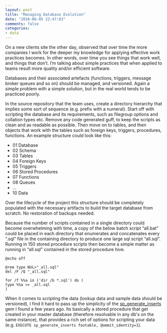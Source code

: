 ```yaml
---
layout: post
title: "Managing Database Evolution"
date: "2010-06-05 22:47:03"
comments: false
categories:
- data
---
```




On a new clients site the other day, observed that over time the more companies I work for the deeper my knowledge for applying effective work practices becomes. In other words, over time you see things that work well, and things that don’t. I’m talking about simple practices that when applied to teams result more quality and/or efficient software.

Databases and their associated artefacts (functions, triggers, message broker queues and so on) should be managed, and versioned. Again a simple problem with a simple solution, but in the real world tends to be practiced poorly.

In the source repository that the team uses, create a directory hierarchy that implies some sort of sequence (e.g. prefix with a numeral). Start off with scripting the database and its requirements, such as filegroup options and collation types etc. Remove any code generated guff, to keep the scripts as clean and as readable as possible. Then move on to tables, and then objects that work with the tables such as foreign keys, triggers, procedures, functions. An example structure could look like this:


- 01 Database
- 02 Schema
- 03 Tables
- 04 Foreign Keys
- 05 Triggers
- 06 Stored Procedures
- 07 Functions
- 08 Queues
- ...
- 10 Data


Over the lifecycle of the project this structure should be completely populated with the necessary artifacts to build the target database from scratch. No restoration of backups needed.

Because the number of scripts contained in a single directory could become overwhelming with time, a copy of the below batch script “all.bat” could be placed in each directory that enumerates and concatenates every “.sql” file in the containing directory to produce one large sql script “all.sql”. Running in 150 stored procedure scripts then become a simple matter as running in “all.sql” contained in the stored procedure hive.


    @echo off
    
    @rem type NUL>"_all.sql"
    del /F /Q "_all.sql"
    
    for /f %%a in ('dir /b *.sql') do (
    type %%a >> _all.sql
    )


When it comes to scripting the data (lookup data and sample data should be versioned), I find it hard to pass up the simplicity of the [sp_generate_inserts](http://vyaskn.tripod.com/code.htm) gem I found a few years ago. Its basically a stored procedure that get created in your master database (therefore resolvable in any db's on the same instance), that provides a rich set of options for scripting your data (e.g. `EXECUTE sp_generate_inserts footable, @ommit_identity=1`).


